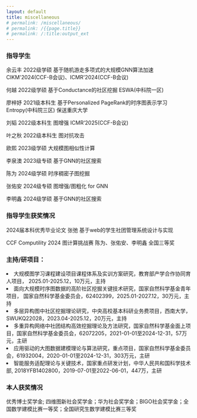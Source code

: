 ```yaml
---
layout: default
title: miscellaneous
# permalink: /miscellaneous/
# permalink: /{{page.title}}
# permalink: /:title:output_ext
---
```


### 指导学生

余云丰   2022级学硕   基于随机游走多项式的大规模GNN算法加速  CIKM'2024(CCF-B会议)、ICMR'2024(CCF-B会议)

何越     2022级学硕   基于Conductance的社区挖掘  ESWA(中科院一区)

廖梓妤   2021级本科生  基于Personalized PageRank的时序图表示学习  Entropy(中科院三区) 保送重庆大学

刘韬     2022级本科生  图增强   ICMR‘2025(CCF-B会议)  

叶之秋   2022级本科生   图对抗攻击

欧熙     2023级学硕   大规模图相似性计算

李泉澳   2023级专硕    基于GNN的社区搜索

陈为     2024级学硕    时序稠密子图挖掘

张佑安   2024级专硕    图增强/图粗化 for GNN

李明鑫   2024级学硕    基于GNN的社区搜索



### 指导学生获奖情况

2024届本科优秀毕业论文   张弛   基于web的学生社团管理系统设计与实现  

CCF Computility 2024 图计算挑战赛   陈为、张佑安、李明鑫  全国三等奖



### 主持/研项目：


<li> 大规模图学习课程建设项目课程体系及实训方案研究，教育部产学合作协同育人项目， 2025.01-2025.12，10万元，主持  </li>

<li> 面向大规模时序图数据的高阶社区挖掘关键技术研究，国家自然科学基金青年项目， 国家自然科学基金委员会，62402399，2025.01-2027.12，30万元，主持  </li>

<li> 多层异构图中社区挖掘理论研究，中央高校基本科研业务费项目，西南大学，SWUKQ22028，2023.04-2025.12，20万元，主持  </li>

<li> 多重异构网络中社团结构高效挖掘理论及方法研究，国家自然科学基金面上项目，国家自然科学基金委员会，62072205，2021-01-01至2024-12-31，57万元，主研 </li>

<li> 应用驱动的大图数据建模理论与算法研究，重点项目，国家自然科学基金委员会，61932004，2020-01-01至2024-12-31，303万元，主研  </li>

<li> 智能服务适配理论与关键技术，国家重点研发计划，中华人民共和国科学技术部, 2018YFB1402800，2019-07-01至2022-06-01，447万，主研 </li>





### 本人获奖情况

优秀博士奖学金; 四维图新社会奖学金；华为社会奖学金；BIGO社会奖学金；全国数学建模比赛一等奖；全国研究生数学建模比赛三等奖


